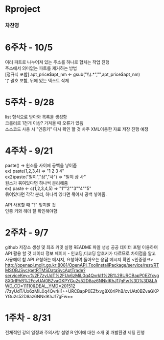 # Rproject <h3>차찬영</h3>

# 6주차 - 10/5 <br>
여러 파트로 나누어져 있는 주소를 하나로 합치는 작업 진행<br>
주소에서 의미없는 파트를 제거하는 방법<br>
[정규식 포함]
apt_price$apt_nm <- gsub("\\(.*","",apt_price$apt_nm)<br>
'(' 괄호 포함, 뒤에 있는 텍스트 삭제<br>

# 5주차 - 9/28<br>
list 형식으로 받아와 목록을 생성함<br>
크롤러로 1천개 이상? 가져올 때 오류가 있음<br>
소스코드 사용 시 "인증키" 다시 확인 할 것
차주 XML이용한 자료 저장 진행 예정


# 4주차 - 9/21<br>
paste() -> 원소들 사이에 공백을 넣어줌<br>
ex) paste(1,2,3,4) => "1 2 3 4"<br>
ex2)paste("일이","삼","사") => "일이 삼 사"<br>
원소가 묶여있다면 하나씩 분리해줌<br>
ex) paste <- c(1,2,3,4,5) => "1""2""3""4""5"<br>
묶여있다면 각각 분리, 하나씩 있다면 묶어서 공백 넣어줌.<br>

API 사용할 때 "?" 잊지말 것<br>
인증 키와 헤더 잘 확인해야함<br>


# 2주차 - 9/7
github 저장소 생성 및 최초 커밋 실행
README 파일 생성
공공 데이터 포털 이용하여 API 활용 할 것
데이터 정보 페이지 - 인코딩,디코딩 암호키가 다르므로 차이점을 알고 사용해야 함
API 요청하는 메시지, 요청하여 돌아오는 응답 메시지 확인
<인증링크>
http://openapi.molit.go.kr:8081/OpenAPI_ToolInstallPackage/service/rest/RTMSOBJSvc/getRTMSDataSvcAptTrade?serviceKey=%2F7zyUdT%2FUx6zMiL0q4QvrkI1%2B%2BURCBapP0EZfxvg8X0rlPhB%2FcvUAt0BZvaGKPYGu2s52D8az6NNkIKhJ17gFw%3D%3D&LAWD_CD=11110&DEAL_YMD=201512
<decoding>
/7zyUdT/Ux6zMiL0q4QvrkI1++URCBapP0EZfxvg8X0rlPhB/cvUAt0BZvaGKPYGu2s52D8az6NNkIKhJ17gFw==


# 1주차 - 8/31
전체적인 강의 일정과 주의사항 설명
R 언어에 대한 소개 및 개발환경 세팅 진행

